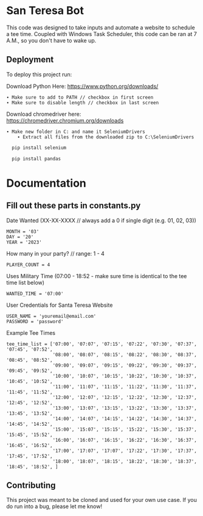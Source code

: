 
# San Teresa Bot

This code was designed to take inputs and automate a website to schedule a tee time. Coupled with Windows Task Scheduler, this code can be ran at 7 A.M., so you don't have to wake up.

## Deployment

To deploy this project run:

Download Python Here:
https://www.python.org/downloads/

    ∙ Make sure to add to PATH // checkbox in first screen
    ∙ Make sure to disable length // checkbox in last screen

Download chromedriver here:
https://chromedriver.chromium.org/downloads

    ∙ Make new folder in C: and name it SeleniumDrivers
        ∙ Extract all files from the downloaded zip to C:\SeleniumDrivers
```bash
  pip install selenium
```
```bash
  pip install pandas
```

# Documentation

## Fill out these parts in constants.py

Date Wanted (XX-XX-XXXX // always add a 0 if single digit (e.g. 01, 02, 03))

    MONTH = '03'
    DAY = '20'
    YEAR = '2023'

How many in your party? // range: 1 - 4 

    PLAYER_COUNT = 4

Uses Military Time (07:00 - 18:52 - make sure time is identical to the tee time list below)

    WANTED_TIME = '07:00'

User Credentials for Santa Teresa Website

    USER_NAME = 'youremail@email.com'
    PASSWORD = 'password'

Example Tee Times

    tee_time_list = ['07:00', '07:07', '07:15', '07:22', '07:30', '07:37', '07:45', '07:52',
                     '08:00', '08:07', '08:15', '08:22', '08:30', '08:37', '08:45', '08:52',
                     '09:00', '09:07', '09:15', '09:22', '09:30', '09:37', '09:45', '09:52',
                     '10:00', '10:07', '10:15', '10:22', '10:30', '10:37', '10:45', '10:52',
                     '11:00', '11:07', '11:15', '11:22', '11:30', '11:37', '11:45', '11:52',
                     '12:00', '12:07', '12:15', '12:22', '12:30', '12:37', '12:45', '12:52',
                     '13:00', '13:07', '13:15', '13:22', '13:30', '13:37', '13:45', '13:52',
                     '14:00', '14:07', '14:15', '14:22', '14:30', '14:37', '14:45', '14:52',
                     '15:00', '15:07', '15:15', '15:22', '15:30', '15:37', '15:45', '15:52',
                     '16:00', '16:07', '16:15', '16:22', '16:30', '16:37', '16:45', '16:52',
                     '17:00', '17:07', '17:07', '17:22', '17:30', '17:37', '17:45', '17:52',
                     '18:00', '18:07', '18:15', '18:22', '18:30', '18:37', '18:45', '18:52', ]

## Contributing

This project was meant to be cloned and used for your own use case. If you do run into a bug, please let me know!

